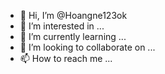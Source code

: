 - 👋 Hi, I’m @Hoangne123ok
- 👀 I’m interested in ...
- 🌱 I’m currently learning ...
- 💞️ I’m looking to collaborate on ...
- 📫 How to reach me ...

<!---
Hoangne123ok/Hoangne123ok is a ✨ special ✨ repository because its `README.md` (this file) appears on your GitHub profile.
You can click the Preview link to take a look at your changes.
--->
